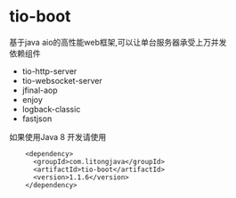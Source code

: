 # tio-boot

基于java aio的高性能web框架,可以让单台服务器承受上万并发  
依赖组件  

- tio-http-server
- tio-websocket-server
- jfinal-aop
- enjoy
- logback-classic
- fastjson

如果使用Java 8 开发请使用

```
    <dependency>
      <groupId>com.litongjava</groupId>
      <artifactId>tio-boot</artifactId>
      <version>1.1.6</version>
    </dependency>
```